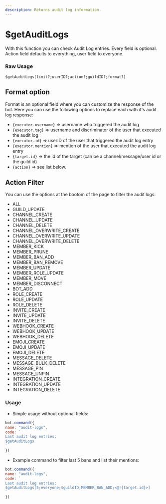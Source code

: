 ```yaml
---
description: Returns audit log information.
---
```


# $getAuditLogs

With this function you can check Audit Log entries. Every field is optional. Action field defaults to everything, user field to everyone.

### Raw Usage 
`$getAuditLogs[limit?;userID?;action?;guildID?;format?]` 

## Format option

Format is an optional field where you can customize the response of the bot. Here you can use the following options to replace each with it's audit log response:

* `{executor.username}` =&gt; username who triggered the audit log 
* `{executor.tag}` =&gt; username and discriminator of the user that executed the audit log 
* `{executor.id}` =&gt; userID of the user that triggered the audit log entry
* `{executor.mention}` =&gt; mention of the user that executed the audit log entry 
* `{target.id}` =&gt; the id of the target \(can be a channel/message/user id or the guild id\) 
* `{action}` =&gt; see list below.

## Action Filter

You can use the options at the bootom of the page to filter the audit logs:

* ALL
* GUILD\_UPDATE 
* CHANNEL\_CREATE
* CHANNEL\_UPDATE
* CHANNEL\_DELETE
* CHANNEL\_OVERWRITE\_CREATE
* CHANNEL\_OVERWRITE\_UPDATE
* CHANNEL\_OVERWRITE\_DELETE
* MEMBER\_KICK
* MEMBER\_PRUNE
* MEMBER\_BAN\_ADD
* MEMBER\_BAN\_REMOVE
* MEMBER\_UPDATE
* MEMBER\_ROLE\_UPDATE
* MEMBER\_MOVE
* MEMBER\_DISCONNECT
* BOT\_ADD
* ROLE\_CREATE
* ROLE\_UPDATE
* ROLE\_DELETE
* INVITE\_CREATE
* INVITE\_UPDATE
* INVITE\_DELETE
* WEBHOOK\_CREATE
* WEBHOOK\_UPDATE
* WEBHOOK\_DELETE
* EMOJI\_CREATE
* EMOJI\_UPDATE
* EMOJI\_DELETE
* MESSAGE\_DELETE
* MESSAGE\_BULK\_DELETE
* MESSAGE\_PIN
* MESSAGE\_UNPIN
* INTEGRATION\_CREATE
* INTEGRATION\_UPDATE
* INTEGRATION\_DELETE

### Usage

- Simple usage without optional fields:

```js
bot.command({
name: "audit-logs",
code: `
Last audit log entries:
$getAuditLogs
`
})
```

- Example command to filter last 5 bans and list their mentions:

```js
bot.command({
name: "audit-logs",
code: `
Last audit log entries:
$getAuditLogs[5;everyone;$guildID;MEMBER_BAN_ADD;<@!{target.id}>]
`
})
```

